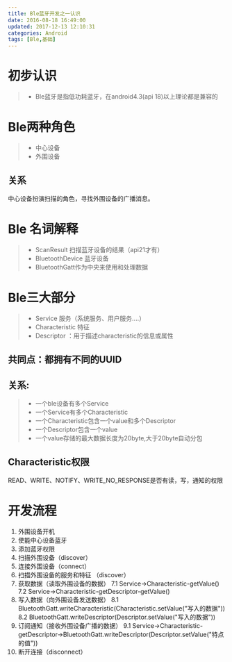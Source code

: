 ```yaml
---
title: Ble蓝牙开发之一认识
date: 2016-08-18 16:49:00
updated: 2017-12-13 12:10:31categories: Android
tags: [Ble,基础]
---
```


# 初步认识
>* Ble蓝牙是指低功耗蓝牙，在android4.3(api 18)以上理论都是兼容的

# Ble两种角色
>* 中心设备
>* 外围设备

## 关系
中心设备扮演扫描的角色，寻找外围设备的广播消息。

# Ble 名词解释
>* ScanResult 扫描蓝牙设备的结果（api21才有）
>* BluetoothDevice 蓝牙设备
>* BluetoothGatt作为中央来使用和处理数据

# Ble三大部分
>* Service 服务（系统服务、用户服务....）
>* Characteristic 特征
>* Descriptor ：用于描述characteristic的信息或属性

## 共同点：都拥有不同的UUID

## 关系: 
>* 一个ble设备有多个Service
>* 一个Service有多个Characteristic
>* 一个Characteristic包含一个value和多个Descriptor
>* 一个Descriptor包含一个value
>* 一个value存储的最大数据长度为20byte,大于20byte自动分包

## Characteristic权限
READ、WRITE、NOTIFY、WRITE_NO_RESPONSE是否有读，写，通知的权限

# 开发流程
1. 外围设备开机
2. 使能中心设备蓝牙
3. 添加蓝牙权限
4. 扫描外围设备（discover）
5. 连接外围设备（connect）
6. 扫描外围设备的服务和特征 （discover）
7. 获取数据（读取外围设备的数据）
  7.1 Service->Characteristic-getValue()
  7.2 Service->Characteristic-getDescriptor-getValue()
8. 写入数据（向外围设备发送数据）
  8.1 BluetoothGatt.writeCharacteristic(Characteristic.setValue("写入的数据"))
  8.2 BluetoothGatt.writeDescriptor(Descriptor.setValue("写入的数据"))
9. 订阅通知（接收外围设备广播的数据）
  9.1 Service->Characteristic-getDescriptor->BluetoothGatt.writeDescriptor(Descriptor.setValue("特点的值"))
10. 断开连接（disconnect）


